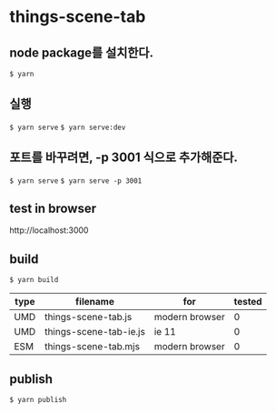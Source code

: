 # things-scene-tab

## node package를 설치한다.

`$ yarn`

## 실행

`$ yarn serve`
`$ yarn serve:dev`

## 포트를 바꾸려면, -p 3001 식으로 추가해준다.

`$ yarn serve`
`$ yarn serve -p 3001`

## test in browser

http://localhost:3000

## build

`$ yarn build`

| type | filename               | for            | tested |
| ---- | ---------------------- | -------------- | ------ |
| UMD  | things-scene-tab.js    | modern browser | 0      |
| UMD  | things-scene-tab-ie.js | ie 11          | 0      |
| ESM  | things-scene-tab.mjs   | modern browser | 0      |

## publish

`$ yarn publish`
